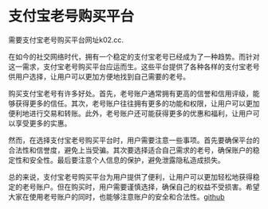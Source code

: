 # 支付宝老号购买平台

需要支付宝老号购买平台网址k02.cc.

在如今的社交网络时代，拥有一个稳定的支付宝老号已经成为了一种趋势。而针对这一需求，支付宝老号购买平台应运而生。这些平台提供了各种各样的支付宝老号供用户选择，让用户可以更加方便地找到自己需要的老号。

购买支付宝老号有许多好处。首先，老号账户通常拥有更高的信誉和信用评级，能够获得更多的信任。其次，老号账户往往拥有更多的功能和权限，让用户可以更加便利地进行交易和转账。此外，老号账户还可能获得更多的优惠和福利，让用户可以享受更多的实惠。

然而，在选择支付宝老号购买平台时，用户需要注意一些事项。首先要确保平台的合法性和信誉度，避免上当受骗。其次要选择适合自己需求的老号，确保账户的稳定性和安全性。最后要注意个人信息的保护，避免泄露隐私造成损失。

总的来说，支付宝老号购买平台为用户提供了便利，让用户可以更加轻松地获得稳定的老号账户。但在购买时，用户需要谨慎选择，确保自己的权益不受损害。希望大家在使用老号账户的同时，也能够注意账户的安全和合法性。[github](https://github.com)
